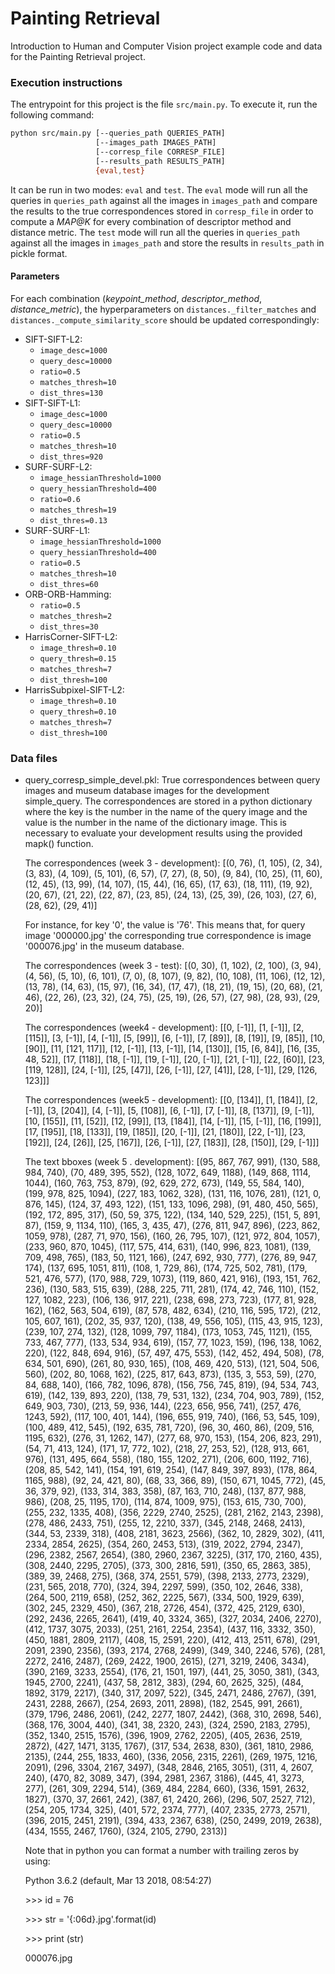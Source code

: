 # Painting Retrieval
Introduction to Human and Computer Vision project example code and data for the Painting Retrieval project.

### Execution instructions
The entrypoint for this project is the file `src/main.py`. To execute it, run the following command:

```bash
python src/main.py [--queries_path QUERIES_PATH]
                   [--images_path IMAGES_PATH]
                   [--corresp_file CORRESP_FILE]
                   [--results_path RESULTS_PATH]
                   {eval,test}
```

It can be run in two modes: `eval` and `test`. The `eval` mode will run all the queries in `queries_path` against all the images in `images_path` and compare the results to the true correspondences stored in `corresp_file` in order to compute a _MAP@K_ for every combination of descriptor method and distance metric. The `test` mode will run all the queries in `queries_path` against all the images in `images_path` and store the results in `results_path` in pickle format.

#### Parameters
For each combination (_keypoint\_method_, _descriptor\_method_, _distance\_metric_), the hyperparameters on `distances._filter_matches` and `distances._compute_similarity_score` should be updated correspondingly:

* SIFT-SIFT-L2: 
  * `image_desc=1000`
  * `query_desc=10000`
  * `ratio=0.5`
  * `matches_thresh=10`
  * `dist_thres=130`
* SIFT-SIFT-L1:
  * `image_desc=1000`
  * `query_desc=10000`
  * `ratio=0.5`
  * `matches_thresh=10`
  * `dist_thres=920`
* SURF-SURF-L2:
  * `image_hessianThreshold=1000`
  * `query_hessianThreshold=400`
  * `ratio=0.6`
  * `matches_thresh=19`
  * `dist_thres=0.13`
* SURF-SURF-L1:
  * `image_hessianThreshold=1000`
  * `query_hessianThreshold=400`
  * `ratio=0.5`
  * `matches_thresh=10`
  * `dist_thres=60`
* ORB-ORB-Hamming:
  * `ratio=0.5`
  * `matches_thresh=2`
  * `dist_thres=30`
* HarrisCorner-SIFT-L2:
  * `image_thresh=0.10`
  * `query_thresh=0.15`
  * `matches_thresh=7`
  * `dist_thresh=100`
* HarrisSubpixel-SIFT-L2: 
  * `image_thresh=0.10`
  * `query_thresh=0.10`
  * `matches_thresh=7`
  * `dist_thresh=100`

### Data files
- query_corresp_simple_devel.pkl: True correspondences between query images and museum database images for the development simple_query. The correspondences are stored in a python dictionary where the key is the number in the name of the query image and the value is the number in the name of the dictionary image. This is necessary to evaluate your development results using the provided mapk() function.

  The correspondences (week 3 - development): [(0, 76), (1, 105), (2, 34), (3, 83), (4, 109), (5, 101), (6, 57), (7, 27), (8, 50), (9, 84), (10, 25), (11, 60), (12, 45), (13, 99), (14, 107), (15, 44), (16, 65), (17, 63), (18, 111), (19, 92), (20, 67), (21, 22), (22, 87), (23, 85), (24, 13), (25, 39), (26, 103), (27, 6), (28, 62), (29, 41)]

  For instance, for key '0', the value is '76'. This means that, for query image '000000.jpg' the corresponding true correspondence is image '000076.jpg' in the museum database.

  The correspondences (week 3 - test): [(0, 30), (1, 102), (2, 100), (3, 94), (4, 56), (5, 10), (6, 101), (7, 0), (8, 107), (9, 82), (10, 108), (11, 106), (12, 12), (13, 78), (14, 63), (15, 97), (16, 34), (17, 47), (18, 21), (19, 15), (20, 68), (21, 46), (22, 26), (23, 32), (24, 75), (25, 19), (26, 57), (27, 98), (28, 93), (29, 20)]

  The correspondences (week4 - development): [[0, [-1]], [1, [-1]], [2, [115]], [3, [-1]], [4, [-1]], [5, [99]], [6, [-1]], [7, [89]], [8, [19]], [9, [85]], [10, [90]], [11, [121, 117]], [12, [-1]], [13, [-1]], [14, [130]], [15, [6, 84]], [16, [35, 48, 52]], [17, [118]], [18, [-1]], [19, [-1]], [20, [-1]], [21, [-1]], [22, [60]], [23, [119, 128]], [24, [-1]], [25, [47]], [26, [-1]], [27, [41]], [28, [-1]], [29, [126, 123]]]

  The correspondences (week5 - development):
  [[0, [134]], [1, [184]], [2, [-1]], [3, [204]], [4, [-1]], [5, [108]], [6, [-1]], [7, [-1]], [8, [137]], [9, [-1]], [10, [155]], [11, [52]], [12, [99]], [13, [184]], [14, [-1]], [15, [-1]], [16, [199]], [17, [195]], [18, [133]], [19, [185]], [20, [-1]], [21, [180]], [22, [-1]], [23, [192]], [24, [26]], [25, [167]], [26, [-1]], [27, [183]], [28, [150]], [29, [-1]]]

  The text bboxes (week 5 . development):
  [(95, 867, 767, 991), (130, 588, 984, 740), (70, 489, 395, 552), (128, 1072, 649, 1188), (149, 868, 1114, 1044), (160, 763, 753, 879), (92, 629, 272, 673), (149, 55, 584, 140), (199, 978, 825, 1094), (227, 183, 1062, 328), (131, 116, 1076, 281), (121, 0, 876, 145), (124, 37, 493, 122), (151, 133, 1096, 298), (91, 480, 450, 565), (192, 172, 895, 317), (50, 59, 375, 122), (134, 140, 529, 225), (151, 5, 891, 87), (159, 9, 1134, 110), (165, 3, 435, 47), (276, 811, 947, 896), (223, 862, 1059, 978), (287, 71, 970, 156), (160, 26, 795, 107), (121, 972, 804, 1057), (233, 960, 870, 1045), (117, 575, 414, 631), (140, 996, 823, 1081), (139, 709, 498, 765), (183, 50, 1121, 166), (247, 692, 930, 777), (276, 89, 947, 174), (137, 695, 1051, 811), (108, 1, 729, 86), (174, 725, 502, 781), (179, 521, 476, 577), (170, 988, 729, 1073), (119, 860, 421, 916), (193, 151, 762, 236), (130, 583, 515, 639), (288, 225, 711, 281), (174, 42, 746, 110), (152, 127, 1082, 223), (106, 136, 917, 221), (238, 698, 273, 723), (177, 81, 928, 162), (162, 563, 504, 619), (87, 578, 482, 634), (210, 116, 595, 172), (212, 105, 607, 161), (202, 35, 937, 120), (138, 49, 556, 105), (115, 43, 915, 123), (239, 107, 274, 132), (128, 1099, 797, 1184), (173, 1053, 745, 1121), (155, 733, 467, 777), (133, 534, 934, 619), (157, 77, 1023, 159), (196, 138, 1062, 220), (122, 848, 694, 916), (57, 497, 475, 553), (142, 452, 494, 508), (78, 634, 501, 690), (261, 80, 930, 165), (108, 469, 420, 513), (121, 504, 506, 560), (202, 80, 1068, 162), (225, 817, 643, 873), (135, 3, 553, 59), (270, 84, 688, 140), (166, 782, 1096, 878), (156, 756, 745, 819), (94, 534, 743, 619), (142, 139, 893, 220), (138, 79, 531, 132), (234, 704, 903, 789), (152, 649, 903, 730), (213, 59, 936, 144), (223, 656, 956, 741), (257, 476, 1243, 592), (117, 100, 401, 144), (196, 655, 919, 740), (166, 53, 545, 109), (100, 489, 412, 545), (192, 635, 781, 720), (96, 30, 460, 86), (209, 516, 1195, 632), (276, 31, 1262, 147), (277, 68, 970, 153), (154, 206, 823, 291), (54, 71, 413, 124), (171, 17, 772, 102), (218, 27, 253, 52), (128, 913, 661, 976), (131, 495, 664, 558), (180, 155, 1202, 271), (206, 600, 1192, 716), (208, 85, 542, 141), (154, 191, 619, 254), (147, 849, 397, 893), (178, 864, 1165, 988), (92, 24, 421, 80), (68, 33, 366, 89), (150, 671, 1045, 772), (45, 36, 379, 92), (133, 314, 383, 358), (87, 163, 710, 248), (137, 877, 988, 986), (208, 25, 1195, 170), (114, 874, 1009, 975), (153, 615, 730, 700), (255, 232, 1335, 408), (356, 2229, 2740, 2525), (281, 2162, 2143, 2398), (278, 486, 2433, 751), (255, 12, 2210, 337), (345, 2148, 2468, 2413), (344, 53, 2339, 318), (408, 2181, 3623, 2566), (362, 10, 2829, 302), (411, 2334, 2854, 2625), (354, 260, 2453, 513), (319, 2022, 2794, 2347), (296, 2382, 2567, 2654), (380, 2960, 2367, 3225), (317, 170, 2160, 435), (308, 2440, 2295, 2705), (373, 300, 2816, 591), (350, 65, 2863, 385), (389, 39, 2468, 275), (368, 374, 2551, 579), (398, 2133, 2773, 2329), (231, 565, 2018, 770), (324, 394, 2297, 599), (350, 102, 2646, 338), (264, 500, 2119, 658), (252, 362, 2225, 567), (334, 500, 1929, 639), (302, 245, 2329, 450), (367, 218, 2726, 454), (372, 425, 2129, 630), (292, 2436, 2265, 2641), (419, 40, 3324, 365), (327, 2034, 2406, 2270), (412, 1737, 3075, 2033), (251, 2161, 2254, 2354), (437, 116, 3332, 350), (450, 1881, 2809, 2117), (408, 15, 2591, 220), (412, 413, 2511, 678), (291, 2091, 2390, 2356), (393, 2174, 2768, 2499), (349, 340, 2246, 576), (281, 2272, 2416, 2487), (269, 2422, 1900, 2615), (271, 3219, 2406, 3434), (390, 2169, 3233, 2554), (176, 21, 1501, 197), (441, 25, 3050, 381), (343, 1945, 2700, 2241), (437, 58, 2812, 383), (294, 60, 2625, 325), (484, 1892, 3179, 2217), (340, 317, 2097, 522), (345, 2471, 2486, 2767), (391, 2431, 2288, 2667), (254, 2693, 2011, 2898), (182, 2545, 991, 2661), (379, 1796, 2486, 2061), (242, 2277, 1807, 2442), (368, 310, 2698, 546), (368, 176, 3004, 440), (341, 38, 2320, 243), (324, 2590, 2183, 2795), (352, 1340, 2515, 1576), (396, 1909, 2762, 2205), (405, 2636, 2519, 2872), (427, 1471, 3135, 1767), (317, 534, 2638, 830), (361, 1810, 2986, 2135), (244, 255, 1833, 460), (336, 2056, 2315, 2261), (269, 1975, 1216, 2091), (296, 3304, 2167, 3497), (348, 2846, 2165, 3051), (311, 4, 2607, 240), (470, 82, 3089, 347), (394, 2981, 2367, 3186), (445, 41, 3273, 277), (261, 309, 2294, 514), (369, 484, 2284, 660), (336, 1591, 2632, 1827), (370, 37, 2661, 242), (387, 61, 2420, 266), (296, 507, 2527, 712), (254, 205, 1734, 325), (401, 572, 2374, 777), (407, 2335, 2773, 2571), (396, 2015, 2451, 2191), (394, 433, 2367, 638), (250, 2499, 2019, 2638), (434, 1555, 2467, 1760), (324, 2105, 2790, 2313)]

  Note that in python you can format a number with trailing zeros by using:

  Python 3.6.2 (default, Mar 13 2018, 08:54:27)

  &gt;&gt;&gt; id = 76

  &gt;&gt;&gt; str = '{:06d}.jpg'.format(id)

  &gt;&gt;&gt; print (str)

  000076.jpg
